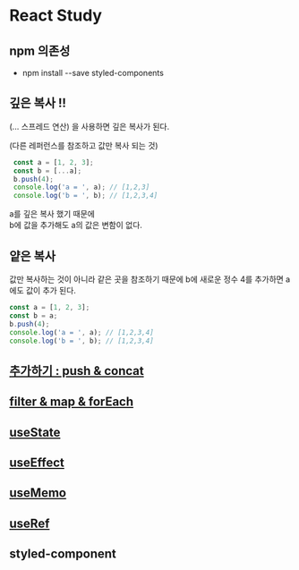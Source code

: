 # React Study

## npm 의존성

- npm install --save styled-components


## 깊은 복사 !!

(... 스프레드 연산) 을 사용하면 깊은 복사가 된다.

(다른 레퍼런스를 참조하고 값만 복사 되는 것)

```javascript
 const a = [1, 2, 3];
 const b = [...a];
 b.push(4);
 console.log('a = ', a); // [1,2,3]
 console.log('b = ', b); // [1,2,3,4]
```

a를 깊은 복사 했기 때문에  
b에 값을 추가해도 a의 값은 변함이 없다.

## 얕은 복사

값만 복사하는 것이 아니라 같은 곳을 참조하기 때문에
b에 새로운 정수 4를 추가하면 a에도 값이 추가 된다.

```javascript
const a = [1, 2, 3];
const b = a;
b.push(4);
console.log('a = ', a); // [1,2,3,4]
console.log('b = ', b); // [1,2,3,4]
```

## [추가하기 : push & concat ](readme/추가하기.md)



##  [filter & map & forEach](readme/반복하기.md)




## [useState](readme/useState.md)


## [useEffect](readme/useEffect.md)



## [useMemo](readme/useMemo.md)



## [useRef](readme/useRef.md)



## styled-component